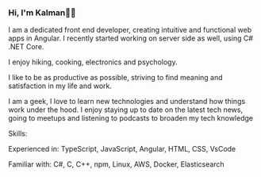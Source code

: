 ### Hi, I'm Kalman👨‍💻

I am a dedicated front end developer, creating intuitive and functional web apps in Angular. I recently started working on server side as well, using C# .NET Core.

I enjoy hiking, cooking, electronics and psychology.

I like to be as productive as possible, striving to find meaning and satisfaction in my life and work.

I am a geek, I love to learn new technologies and understand how things work under the hood. I enjoy staying up to date on the latest tech news, going to meetups and listening to podcasts to broaden my tech knowledge

Skills:

Experienced in: TypeScript, JavaScript, Angular, HTML, CSS, VsCode

Familiar with: C#, C, C++, npm, Linux, AWS, Docker, Elasticsearch

<!--
**kalmanl/kalmanl** is a ✨ _special_ ✨ repository because its `README.md` (this file) appears on your GitHub profile.

Here are some ideas to get you started:

- 🔭 I’m currently working on ...
- 🌱 I’m currently learning ...
- 👯 I’m looking to collaborate on ...
- 🤔 I’m looking for help with ...
- 💬 Ask me about ...
- 📫 How to reach me: ...
- 😄 Pronouns: ...
- ⚡ Fun fact: ...
-->
